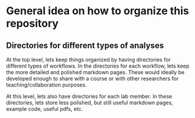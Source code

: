 # General idea on how to organize this repository

## Directories for different types of analyses

At the top level, lets keep things organized by having directories for different types of workflows. In the directories for each workflow, lets keep the more detailed and polished markdown pages. These would ideally be developed enough to share with a course or with other researchers for teaching/collaboration purposes.

At this level, lets also have directories for each lab member. In these directories, lets store less polished, but still useful markdown pages, example code, useful pdfs, etc.


##
